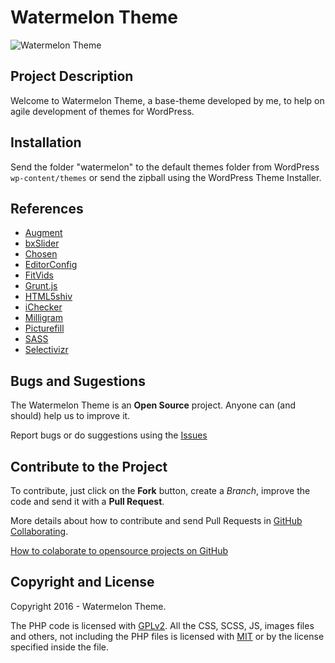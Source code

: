 # Watermelon Theme #

![Watermelon Theme](http://i.imgur.com/F4avSpb.png)

## Project Description ##

Welcome to Watermelon Theme, a base-theme developed by me, to help on agile development of themes for WordPress.

## Installation ##

Send the folder "watermelon" to the default themes folder from WordPress `wp-content/themes` or send the zipball using the WordPress Theme Installer.

## References ##

* [Augment](https://olivernn.github.io/augment.js/)
* [bxSlider](http://bxslider.com/)
* [Chosen](https://harvesthq.github.io/chosen/)
* [EditorConfig](http://editorconfig.org/)
* [FitVids](https://github.com/davatron5000/FitVids.js)
* [Grunt.js](http://gruntjs.com/)
* [HTML5shiv](https://github.com/aFarkas/html5shiv)
* [iChecker](http://icheck.fronteed.com/)
* [Milligram](https://milligram.github.io/)
* [Picturefill](https://scottjehl.github.io/picturefill/)
* [SASS](http://sass-lang.com/)
* [Selectivizr](http://selectivizr.com/)

## Bugs and Sugestions ##

The Watermelon Theme is an **Open Source** project. Anyone can (and should) help us to improve it.

Report bugs or do suggestions using the [Issues](https://github.com/fccoelho7/Watermelon-Theme/issues)

## Contribute to the Project ##

To contribute, just click on the **Fork** button, create a *Branch*, improve the code and send it with a **Pull Request**.

More details about how to contribute and send Pull Requests in [GitHub Collaborating](https://help.github.com/categories/63/articles).

[How to colaborate to opensource projects on GitHub](http://www.youtube.com/watch?v=H3olaBo83As)

## Copyright and License ##

Copyright 2016 - Watermelon Theme.

The PHP code is licensed with [GPLv2](http://www.gnu.org/licenses/gpl-2.0.txt).
All the CSS, SCSS, JS, images files and others, not including the PHP files is licensed with [MIT](http://opensource.org/licenses/MIT) or by the license specified inside the file.
